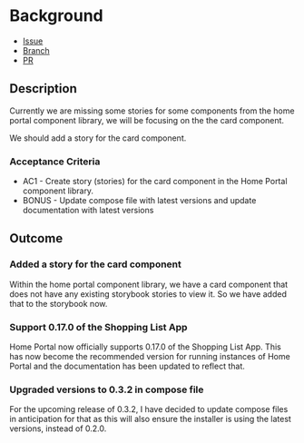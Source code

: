 # Background

- [Issue](https://github.com/Evanlab02/HomePortal/issues/16)
- [Branch](https://github.com/Evanlab02/HomePortal/tree/16-create-story-for-card-component)
- [PR](https://github.com/Evanlab02/HomePortal/pull/17)
## Description

Currently we are missing some stories for some components from the home portal component library, we will be focusing on the the card component.

We should add a story for the card component.
### Acceptance Criteria

- AC1 - Create story (stories) for the card component in the Home Portal component library.
- BONUS - Update compose file with latest versions and update documentation with latest versions
## Outcome
### Added a story for the card component

Within the home portal component library, we have a card component that does not have any existing storybook stories to view it. So we have added that to the storybook now.
### Support 0.17.0 of the Shopping List App

Home Portal now officially supports 0.17.0 of the Shopping List App. This has now become the recommended version for running instances of Home Portal and the documentation has been updated to reflect that.
### Upgraded versions to 0.3.2 in compose file

For the upcoming release of 0.3.2, I have decided to update compose files in anticipation for that as this will also ensure the installer is using the latest versions, instead of 0.2.0.
